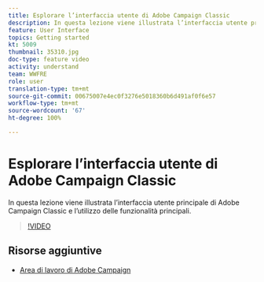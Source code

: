 ```yaml
---
title: Esplorare l’interfaccia utente di Adobe Campaign Classic
description: In questa lezione viene illustrata l’interfaccia utente principale di Adobe Campaign Classic e l’utilizzo delle funzionalità principali.
feature: User Interface
topics: Getting started
kt: 5009
thumbnail: 35310.jpg
doc-type: feature video
activity: understand
team: WWFRE
role: user
translation-type: tm+mt
source-git-commit: 00675007e4ec0f3276e5018360b6d491af0f6e57
workflow-type: tm+mt
source-wordcount: '67'
ht-degree: 100%

---
```



# Esplorare l’interfaccia utente di Adobe Campaign Classic

In questa lezione viene illustrata l’interfaccia utente principale di Adobe Campaign Classic e l’utilizzo delle funzionalità principali.

>[!VIDEO](https://video.tv.adobe.com/v/35130?quality=12)

## Risorse aggiuntive

* [Area di lavoro di Adobe Campaign](https://docs.adobe.com/content/help/it-IT/campaign-classic/using/getting-started/starting-with-adobe-campaign/adobe-campaign-workspace.html)
